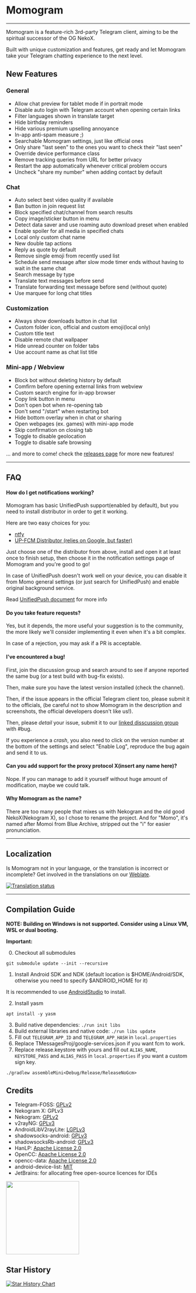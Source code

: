 # Momogram

---

Momogram is a feature-rich 3rd-party Telegram client, aiming to be the spiritual successor of the OG NekoX.

Built with unique customization and features, get ready and let Momogram take your Telegram chatting experience to the next level.


## New Features

### General
- Allow chat preview for tablet mode if in portrait mode
- Disable auto login with Telegram account when opening certain links
- Filter languages shown in translate target
- Hide birthday reminders
- Hide various premium upselling annoyance
- In-app anti-spam measure ;)
- Searchable Momogram settings, just like official ones
- Only share "last seen" to the ones you want to check their "last seen"
- Override device performance class
- Remove tracking queries from URL for better privacy
- Restart the app automatically whenever critical problem occurs
- Uncheck "share my number" when adding contact by default

### Chat
- Auto select best video quality if available
- Ban button in join request list
- Block specified chat/channel from search results
- Copy image/sticker button in menu
- Detect data saver and use roaming auto download preset when enabled
- Enable spoiler for all media in specified chats
- Local only custom chat name
- New double tap actions
- Reply as quote by default
- Remove single emoji from recently used list
- Schedule send message after slow mode timer ends without having to wait in the same chat
- Search message by type
- Translate text messages before send
- Translate forwarding text message before send (without quote)
- Use marquee for long chat titles

### Customization
- Always show downloads button in chat list
- Custom folder icon, official and custom emoji(local only)
- Custom title text
- Disable remote chat wallpaper
- Hide unread counter on folder tabs
- Use account name as chat list title

### Mini-app / Webview
- Block bot without deleting history by default
- Comfirm before opening external links from webview
- Custom search engine for in-app browser
- Copy link button in menu
- Don't open bot when re-opening tab
- Don't send "/start" when restarting bot
- Hide bottom overlay when in chat or sharing
- Open webpages (ex. games) with mini-app mode
- Skip confirmation on closing tab
- Toggle to disable geolocation
- Toggle to disable safe browsing


... and more to come! check the [releases page](https://github.com/dic1911/Momogram/releases) for more new features!

---

## FAQ

#### How do I get notifications working?

Momogram has basic UnifiedPush support(enabled by default), but you need to install distributor in order to get it working.

Here are two easy choices for you:

- [ntfy](https://github.com/binwiederhier/ntfy-android/releases/latest)
- [UP-FCM Distributor (relies on Google, but faster)](https://codeberg.org/UnifiedPush/fcm-distributor/releases)

Just choose one of the distributor from above, install and open it at least once to finish setup, then choose it in the notification settings page of Momogram and you're good to go!

In case of UnifiedPush doesn't work well on your device, you can disable it from Momo general settings (or just search for UnifiedPush) and enable original background service.

Read [UnifiedPush document](https://unifiedpush.org/users/distributors/) for more info

#### Do you take feature requests?

Yes, but it depends, the more useful your suggestion is to the community, the more likely we'll consider implementing it even when it's a bit complex.

In case of a rejection, you may ask if a PR is acceptable.


#### I've encountered a bug!

First, join the discussion group and search around to see if anyone reported the same bug (or a test build with bug-fix exists).

Then, make sure you have the latest version installed (check the channel).

Then, if the issue appears in the official Telegram client too, please submit it to the officials, (be careful not to show Momogram in the description and screenshots, the official developers doesn't like us!).

Then, please *detail* your issue, submit it to our [linked disscussion group](https://t.me/momogram_update) with #bug.

If you experience a *crash*, you also need to click on the version number at the bottom of the settings and select "Enable Log", reproduce the bug again and send it to us.


#### Can you add support for the proxy protocol X(insert any name here)?

Nope. If you can manage to add it yourself without huge amount of modification, maybe we could talk.


#### Why Momogram as the name?

There are too many people that mixes us with Nekogram and the old good NekoX(Nekogram X), so I chose to rename the project.
And for "Momo", it's named after Momoi from Blue Archive, stripped out the "i" for easier pronunciation.


---

## Localization

Is Momogram not in your language, or the translation is incorrect or incomplete? Get involved in the translations on our [Weblate](https://hosted.weblate.org/engage/nekox_030/).

[![Translation status](https://hosted.weblate.org/widgets/nekox/-/horizontal-auto.svg)](https://hosted.weblate.org/engage/nekox_030/)

---


## Compilation Guide

**NOTE: Building on Windows is not supported.
Consider using a Linux VM, WSL or dual booting.**

**Important:**

0. Checkout all submodules
```
git submodule update --init --recursive
```

1. Install Android SDK and NDK (default location is $HOME/Android/SDK, otherwise you need to specify $ANDROID_HOME for it)

It is recommended to use [AndroidStudio](https://developer.android.com/studio) to install.

2. Install yasm
```shell
apt install -y yasm
```

3. Build native dependencies: `./run init libs`
4. Build external libraries and native code: `./run libs update`
5. Fill out `TELEGRAM_APP_ID` and `TELEGRAM_APP_HASH` in `local.properties`
6. Replace TMessagesProj/google-services.json if you want fcm to work.
7. Replace release.keystore with yours and fill out `ALIAS_NAME`, `KEYSTORE_PASS` and `ALIAS_PASS` in `local.properties` if you want a custom sign key.

`./gradlew assembleMini<Debug/Release/ReleaseNoGcm>`


## Credits

<ul>
    <li>Telegram-FOSS: <a href="https://github.com/Telegram-FOSS-Team/Telegram-FOSS/blob/master/LICENSE">GPLv2</a></li>
    <li>Nekogram X: GPLv3</li>
    <li>Nekogram: <a href="https://gitlab.com/Nekogram/Nekogram/-/blob/master/LICENSE">GPLv2</a></li>
    <li>v2rayNG: <a href="https://github.com/2dust/v2rayNG/blob/master/LICENSE">GPLv3</a></li>
    <li>AndroidLibV2rayLite: <a href="https://github.com/2dust/AndroidLibV2rayLite/blob/master/LICENSE">LGPLv3</a></li>
    <li>shadowsocks-android: <a href="https://github.com/shadowsocks/shadowsocks-android/blob/master/LICENSE">GPLv3</a></li>
    <li>shadowsocksRb-android: <a href="https://github.com/shadowsocksRb/shadowsocksRb-android/blob/master/LICENSE">GPLv3</a></li>
    <li>HanLP: <a href="https://github.com/hankcs/HanLP/blob/1.x/LICENSE">Apache License 2.0</a></li>
    <li>OpenCC: <a href="https://github.com/BYVoid/OpenCC/blob/master/LICENSE">Apache License 2.0</a></li>
    <li>opencc-data: <a href="https://github.com/nk2028/opencc-data">Apache License 2.0</a></li>
    <li>android-device-list: <a href="https://github.com/pbakondy/android-device-list/blob/master/LICENSE">MIT</a> </li>
    <li>JetBrains: for allocating free open-source licences for IDEs</li>
</ul>

[<img src=".github/jetbrains-variant-3.png" width="200"/>](https://jb.gg/OpenSource)


## Star History

[![Star History Chart](https://api.star-history.com/svg?repos=dic1911/Momogram&type=Date)](https://star-history.com/#dic1911/Momogram&Date)